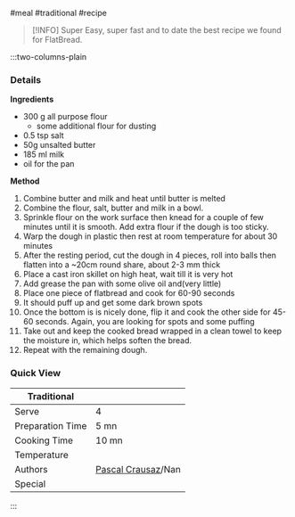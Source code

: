 #meal #traditional #recipe

> [!INFO]
> Super Easy, super fast and to date the best recipe we found for FlatBread.

:::two-columns-plain

### Details
**Ingredients**

- 300 g all purpose flour 
  - some additional flour for dusting
- 0.5 tsp salt
- 50g unsalted butter
- 185 ml milk
- oil for the pan


**Method**

1. Combine butter and milk and heat until butter is melted
2. Combine the flour, salt, butter and milk in a bowl.
3. Sprinkle flour on the work surface then knead for a couple of few minutes until it is smooth. Add extra flour if the dough is too sticky.
4. Warp the dough in plastic then rest at room temperature for about 30 minutes
5. After the resting period, cut the dough in 4 pieces, roll into balls then flatten into a ~20cm round share, about 2-3 mm thick
6. Place a cast iron skillet on high heat, wait till it is very hot
7. Add grease the pan with some olive oil and(very little)
8. Place one piece of flatbread and cook for 60-90 seconds
  1. It should puff up and get some dark brown spots
9. Once the bottom is is nicely done, flip it and cook the other side for 45-60 seconds. Again, you are looking for spots and some puffing
10. Take out and keep the cooked bread wrapped in a clean towel to keep the moisture in, which helps soften the bread.
11. Repeat with the remaining dough.



### Quick View
| Traditional      |                                                |
| ---------------- | ---------------------------------------------- |
| Serve            | 4                                              |
| Preparation Time | 5 mn                                           |
| Cooking Time     | 10 mn                                          |
| Temperature      |                                                |
| Authors          | [Pascal Crausaz](mailto:pascal@askpascal.com)/Nan |
| Special          |                                                |

:::

